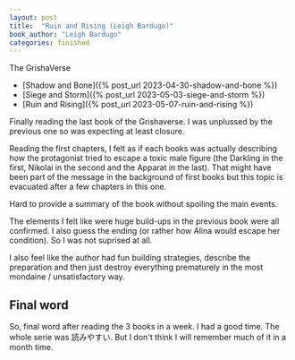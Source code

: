 ```yaml
---
layout: post
title:  "Ruin and Rising (Leigh Bardugo)"
book_author: "Leigh Bardugo"
categories: finished
---
```


The GrishaVerse
- [Shadow and Bone]({% post_url 2023-04-30-shadow-and-bone %})
- [Siege and Storm]({% post_url 2023-05-03-siege-and-storm %})
- [Ruin and Rising]({% post_url 2023-05-07-ruin-and-rising %})

Finally reading the last book of the Grishaverse. I was unplussed by the previous one so was expecting at least closure.

Reading the first chapters, I felt as if each books was actually describing how the protagonist tried to escape a toxic male figure (the Darkling in the first, Nikolai in the second and the Apparat in the last). That might have been part of the message in the background of first books but this topic is evacuated after a few chapters in this one.

Hard to provide a summary of the book without spoiling the main events.

The elements I felt like were huge build-ups in the previous book were all confirmed. I also guess the ending (or rather how Alina would escape her condition). So I was not suprised at all.

I also feel like the author had fun building strategies, describe the preparation and then just destroy everything prematurely in the most mondaine / unsatisfactory way.

## Final word

So, final word after reading the 3 books in a week. I had a good time. The whole serie was 読みやすい. But I don't think I will remember much of it in a month time.
